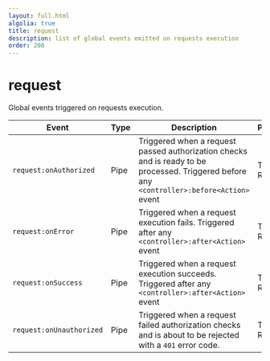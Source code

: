 ```yaml
---
layout: full.html
algolia: true
title: request
description: list of global events emitted on requests execution 
order: 200
---
```


# request

Global events triggered on requests execution.

| Event | Type | Description | Payload |
|-------|------|-------------|---------|
|`request:onAuthorized` | Pipe | Triggered when a request passed authorization checks and is ready to be processed. Triggered before any `<controller>:before<Action>` event | Type: Request |
|`request:onError` | Pipe | Triggered when a request execution fails. Triggered after any `<controller>:after<Action>` event | Type: Request |
|`request:onSuccess` | Pipe | Triggered when a request execution succeeds. Triggered after any `<controller>:after<Action>` event | Type: Request |
|`request:onUnauthorized` | Pipe | Triggered when a request failed authorization checks and is about to be rejected with a `401` error code. | Type: Request |
